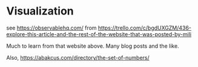 # Visualization

see https://observablehq.com/ from https://trello.com/c/bgdUXGZM/436-explore-this-article-and-the-rest-of-the-website-that-was-posted-by-mili

Much to learn from that website above. Many blog posts and the like.

Also, https://abakcus.com/directory/the-set-of-numbers/